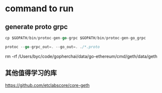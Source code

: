 # command to run

## generate proto grpc

```go
cp $GOPATH/bin/protoc-gen-go-grpc $GOPATH/bin/protoc-gen-go_grpc

protoc --go-grpc_out=. --go_out=. ./*.proto

```

rm -rf /Users/byc/code/gopherchai/data/go-ethereum/cmd/geth/data/geth

## 其他值得学习的库
https://github.com/etclabscore/core-geth